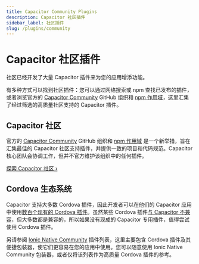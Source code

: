 ```yaml
---
title: Capacitor Community Plugins
description: Capacitor 社区插件
sidebar_label: 社区插件
slug: /plugins/community
---
```


# Capacitor 社区插件

社区已经开发了大量 Capacitor 插件来为您的应用增添功能。

有多种方式可以找到社区插件：您可以通过网络搜索或 npm 查找已发布的插件，或者浏览官方的 [Capacitor Community](https://github.com/capacitor-community) GitHub 组织和 [npm 作用域](https://npmjs.com/~capacitor-community)，这里汇集了经过筛选的高质量社区支持的 Capacitor 插件。

## Capacitor 社区

官方的 [Capacitor Community](https://github.com/capacitor-community) GitHub 组织和 [npm 作用域](https://npmjs.com/~capacitor-community) 是一个新举措，旨在汇集最佳的 Capacitor 社区支持插件，并提供一致的项目和代码规范。Capacitor 核心团队会协调工作，但并不官方维护该组织中的任何插件。

[探索 Capacitor 社区 &#8250;](https://github.com/capacitor-community)

## Cordova 生态系统

Capacitor 支持大多数 Cordova 插件，因此开发者可以在他们的 Capacitor 应用中使用[数百个现有的 Cordova 插件](https://cordova.apache.org/plugins/)。虽然某些 Cordova 插件[与 Capacitor 不兼容](/plugins/cordova.md#known-incompatible-plugins)，但大多数都是兼容的，所以如果没有现成的 Capacitor 专用插件，值得尝试使用 Cordova 插件。

另请参阅 [Ionic Native Community](https://ionicframework.com/docs/v3/native/community) 插件列表，这里主要包含 Cordova 插件及其便捷包装器，使它们更容易在您的应用中使用。您可以随意使用 Ionic Native Community 包装器，或者仅将该列表作为高质量 Cordova 插件的参考。